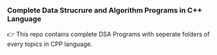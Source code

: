 ### Complete Data Strucrure and Algorithm Programs in C++ Language
👉 This repo contains complete DSA Programs with seperate folders of every topics in CPP language.

